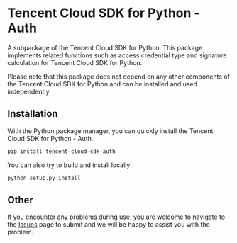 # Tencent Cloud SDK for Python - Auth
A subpackage of the Tencent Cloud SDK for Python. This package implements related functions such as access credential type and signature calculation for Tencent Cloud SDK for Python.

Please note that this package does not depend on any other components of the Tencent Cloud SDK for Python and can be installed and used independently.

## Installation
With the Python package manager, you can quickly install the Tencent Cloud SDK for Python - Auth.

```bash
pip install tencent-cloud-sdk-auth
```

You can also try to build and install locally:

```bash
python setup.py install
```

## Other
If you encounter any problems during use, you are welcome to navigate to the [Issues](https://github.com/nobody-night/tencent-cloud-sdk-python/issues) page to submit and we will be happy to assist you with the problem.
